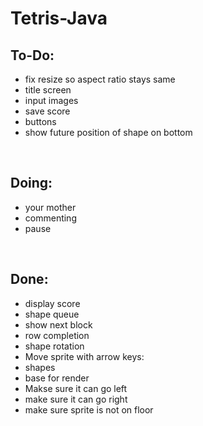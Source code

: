# Tetris-Java

To-Do:
-
- fix resize so aspect ratio stays same
- title screen
- input images 
- save score 
- buttons
- show future position of shape on bottom


<br>

Doing:
-
- your mother
- commenting
- pause


<br>

Done: 
-
- display score
- shape queue
- show next block
- row completion
- shape rotation
- Move sprite with arrow keys:
- shapes
- base for render
- Makse sure it can go left
- make sure it can go right
- make sure sprite is not on floor
